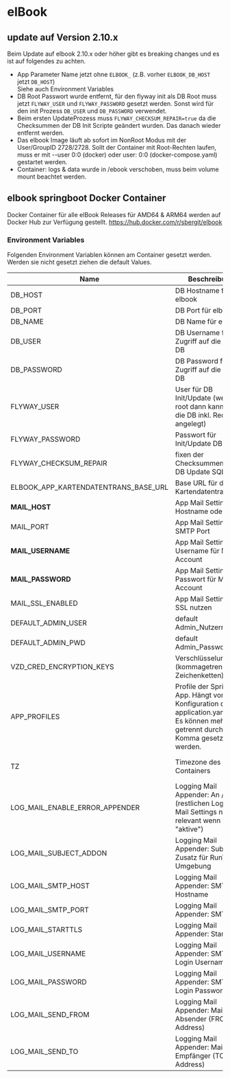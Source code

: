 # elBook

## update auf Version 2.10.x
Beim Update auf elbook 2.10.x oder höher gibt es breaking changes und es ist auf folgendes zu achten.

* App Parameter Name jetzt ohne ```ELBOOK_``` (z.B. vorher ```ELBOOK_DB_HOST``` jetzt ```DB_HOST```) <br> Siehe auch Environment Variables
* DB Root Passwort wurde entfernt, für den flyway init als DB Root muss jetzt ```FLYWAY_USER``` und ```FLYWAY_PASSWORD``` gesetzt werden. 
  Sonst wird für den init Prozess ```DB_USER``` und ```DB_PASSWORD``` verwendet.
* Beim ersten UpdateProzess muss ```FLYWAY_CHECKSUM_REPAIR=true``` da die Checksummen der DB Init Scripte geändert wurden. Das danach wieder entfernt werden.
* Das elbook Image läuft ab sofort im NonRoot Modus mit der User/GroupID 2728/2728. Sollt der Container mit Root-Rechten laufen, muss er mit --user 0:0 (docker) oder user: 0:0 (docker-compose.yaml) gestartet werden.
* Container: logs & data wurde in /ebook verschoben, muss beim volume mount beachtet werden.

## elbook springboot Docker Container

Docker Container für alle elBook Releases für AMD64 & ARM64 werden auf Docker Hub zur Verfügung gestellt.
https://hub.docker.com/r/sbergit/elbook

### Environment Variables

Folgenden Environment Variablen können am Container gesetzt werden. Werden sie nicht gesetzt ziehen die default Values.

| Name                                 | Beschreibung                                                                                                                            | Values                            | default              |
|--------------------------------------|-----------------------------------------------------------------------------------------------------------------------------------------|-----------------------------------|----------------------|
| DB_HOST                              | DB Hostname für elbook                                                                                                                  | *                                 | localhost            |
| DB_PORT                              | DB Port für elbook                                                                                                                      | *                                 | 3306                 |
| DB_NAME                              | DB Name für elbook                                                                                                                      | *                                 | elbook               |
| DB_USER                              | DB Username für den Zugriff auf die elbook DB                                                                                           | *                                 | elbook               |
| DB_PASSWORD                          | DB Password für den Zugriff auf die elbook DB                                                                                           | *                                 | elbook               |
| FLYWAY_USER                          | User für DB Init/Update (wenn DB root dann kann auch die DB inkl. Rechten angelegt)                                                     | *                                 | =DB_USER             |
| FLYWAY_PASSWORD                      | Passwort für Init/Update DB User                                                                                                        | *                                 | =DB_PASSWORD         |
| FLYWAY_CHECKSUM_REPAIR               | fixen der Checksummen für die DB Update SQL Sripte                                                                                      | true, flase                       | false                |
| ELBOOK_APP_KARTENDATENTRANS_BASE_URL | Base URL für den Kartendatentransfer                                                                                                    | *                                 | localhost            |
| **MAIL_HOST**                        | App Mail Settings: Hostname oder IP                                                                                                     | *                                 | notSet               |
| MAIL_PORT                            | App Mail Settings: SMTP Port                                                                                                            | int                               | 465                  |
| **MAIL_USERNAME**                    | App Mail Settings: Username für Mail Account                                                                                            | *                                 | notSet               |
| **MAIL_PASSWORD**                    | App Mail Settings: Passwort für Mail Account                                                                                            | *                                 | notSet               |
| MAIL_SSL_ENABLED                     | App Mail Settings: SSL nutzen                                                                                                           | true, false                       | true                 |
| DEFAULT_ADMIN_USER                   | default Admin_Nutzername                                                                                                                | *                                 | admin                |
| DEFAULT_ADMIN_PWD                    | default Admin_Passwort                                                                                                                  | *                                 | admin                |
| VZD_CRED_ENCRYPTION_KEYS             | Verschlüsselungskeys (kommagetrennte Zeichenketten)                                                                                     | *                                 | bravo,delta,tango,27 |
| APP_PROFILES                         | Profile der Spring App. Hängt von der Konfiguration der application.yaml ab.<br/>Es können mehrere getrennt durch Komma gesetzt werden. | dev, default                      | default              |
| TZ                                   | Timezone des Containers                                                                                                                 | tzdata zones (z.B. Europe/Berlin) | Europe/Berlin        |
| LOG_MAIL_ENABLE_ERROR_APPENDER       | Logging Mail Appender: An / Aus (restlichen Logging Mail Settings nur relevant wenn "aktive")                                           | true, false                       | false                |
| LOG_MAIL_SUBJECT_ADDON               | Logging Mail Appender: Subject Zusatz für RunTime Umgebung                                                                              | *                                 | notSet               |
| LOG_MAIL_SMTP_HOST                   | Logging Mail Appender: SMTP Hostname                                                                                                    | *                                 | notSet               |
| LOG_MAIL_SMTP_PORT                   | Logging Mail Appender: SMTP Port                                                                                                        | int                               | 25                   |
| LOG_MAIL_STARTTLS                    | Logging Mail Appender: StartTLS                                                                                                         | true, false                       | true                 |
| LOG_MAIL_USERNAME                    | Logging Mail Appender: SMTP Login Username                                                                                              | *                                 | notSet               |
| LOG_MAIL_PASSWORD                    | Logging Mail Appender: SMTP Login Passwort                                                                                              | *                                 | notSet               |
| LOG_MAIL_SEND_FROM                   | Logging Mail Appender: Mail Absender (FROM Address)                                                                                     | *                                 | notSet               |
| LOG_MAIL_SEND_TO                     | Logging Mail Appender: Mail Empfänger (TO Address)                                                                                      | *                                 | notSet               |
